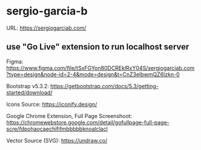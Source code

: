 # sergio-garcia-b
URL: https://sergiogarciab.com/

## use "Go Live" extension to run localhost server

Figma:
https://www.figma.com/file/tSxFGYon80DCREklRxY04S/sergiogarciab.com?type=design&node-id=2-4&mode=design&t=CnZ3eIbwmQZ6lzkn-0

Bootstrap v5.3.2: 
https://getbootstrap.com/docs/5.3/getting-started/download/

Icons Source:
https://iconify.design/

Google Chrome Extension, Full Page Screenshoot:
https://chromewebstore.google.com/detail/gofullpage-full-page-scre/fdpohaocaechififmbbbbbknoalclacl

Vector Source (SVG):
https://undraw.co/